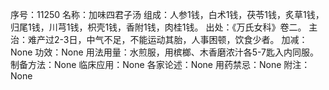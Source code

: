 序号：11250
名称：加味四君子汤
组成：人参1钱，白术1钱，茯苓1钱，炙草1钱，归尾1钱，川芎1钱，枳壳1钱，香附1钱，肉桂1钱。
出处：《万氏女科》卷二。
主治：难产过2-3日，中气不足，不能运动其胎，人事困顿，饮食少者。
加减：None
功效：None
用法用量：水煎服，用槟榔、木香磨浓汁各5-7匙入内同服。
制备方法：None
临床应用：None
各家论述：None
用药禁忌：None
附注：None
